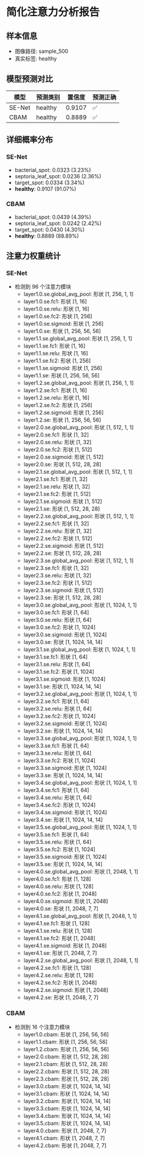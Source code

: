 # 简化注意力分析报告

## 样本信息
- 图像路径: sample_500
- 真实标签: healthy

## 模型预测对比
| 模型 | 预测类别 | 置信度 | 预测正确 |
|------|----------|--------|----------|
| SE-Net | healthy | 0.9107 | ✅ |
| CBAM | healthy | 0.8889 | ✅ |

## 详细概率分布

### SE-Net
- bacterial_spot: 0.0323 (3.23%)
- septoria_leaf_spot: 0.0236 (2.36%)
- target_spot: 0.0334 (3.34%)
- **healthy**: 0.9107 (91.07%)

### CBAM
- bacterial_spot: 0.0439 (4.39%)
- septoria_leaf_spot: 0.0242 (2.42%)
- target_spot: 0.0430 (4.30%)
- **healthy**: 0.8889 (88.89%)

## 注意力权重统计

### SE-Net
- 检测到 96 个注意力模块
  - layer1.0.se.global_avg_pool: 形状 [1, 256, 1, 1]
  - layer1.0.se.fc1: 形状 [1, 16]
  - layer1.0.se.relu: 形状 [1, 16]
  - layer1.0.se.fc2: 形状 [1, 256]
  - layer1.0.se.sigmoid: 形状 [1, 256]
  - layer1.0.se: 形状 [1, 256, 56, 56]
  - layer1.1.se.global_avg_pool: 形状 [1, 256, 1, 1]
  - layer1.1.se.fc1: 形状 [1, 16]
  - layer1.1.se.relu: 形状 [1, 16]
  - layer1.1.se.fc2: 形状 [1, 256]
  - layer1.1.se.sigmoid: 形状 [1, 256]
  - layer1.1.se: 形状 [1, 256, 56, 56]
  - layer1.2.se.global_avg_pool: 形状 [1, 256, 1, 1]
  - layer1.2.se.fc1: 形状 [1, 16]
  - layer1.2.se.relu: 形状 [1, 16]
  - layer1.2.se.fc2: 形状 [1, 256]
  - layer1.2.se.sigmoid: 形状 [1, 256]
  - layer1.2.se: 形状 [1, 256, 56, 56]
  - layer2.0.se.global_avg_pool: 形状 [1, 512, 1, 1]
  - layer2.0.se.fc1: 形状 [1, 32]
  - layer2.0.se.relu: 形状 [1, 32]
  - layer2.0.se.fc2: 形状 [1, 512]
  - layer2.0.se.sigmoid: 形状 [1, 512]
  - layer2.0.se: 形状 [1, 512, 28, 28]
  - layer2.1.se.global_avg_pool: 形状 [1, 512, 1, 1]
  - layer2.1.se.fc1: 形状 [1, 32]
  - layer2.1.se.relu: 形状 [1, 32]
  - layer2.1.se.fc2: 形状 [1, 512]
  - layer2.1.se.sigmoid: 形状 [1, 512]
  - layer2.1.se: 形状 [1, 512, 28, 28]
  - layer2.2.se.global_avg_pool: 形状 [1, 512, 1, 1]
  - layer2.2.se.fc1: 形状 [1, 32]
  - layer2.2.se.relu: 形状 [1, 32]
  - layer2.2.se.fc2: 形状 [1, 512]
  - layer2.2.se.sigmoid: 形状 [1, 512]
  - layer2.2.se: 形状 [1, 512, 28, 28]
  - layer2.3.se.global_avg_pool: 形状 [1, 512, 1, 1]
  - layer2.3.se.fc1: 形状 [1, 32]
  - layer2.3.se.relu: 形状 [1, 32]
  - layer2.3.se.fc2: 形状 [1, 512]
  - layer2.3.se.sigmoid: 形状 [1, 512]
  - layer2.3.se: 形状 [1, 512, 28, 28]
  - layer3.0.se.global_avg_pool: 形状 [1, 1024, 1, 1]
  - layer3.0.se.fc1: 形状 [1, 64]
  - layer3.0.se.relu: 形状 [1, 64]
  - layer3.0.se.fc2: 形状 [1, 1024]
  - layer3.0.se.sigmoid: 形状 [1, 1024]
  - layer3.0.se: 形状 [1, 1024, 14, 14]
  - layer3.1.se.global_avg_pool: 形状 [1, 1024, 1, 1]
  - layer3.1.se.fc1: 形状 [1, 64]
  - layer3.1.se.relu: 形状 [1, 64]
  - layer3.1.se.fc2: 形状 [1, 1024]
  - layer3.1.se.sigmoid: 形状 [1, 1024]
  - layer3.1.se: 形状 [1, 1024, 14, 14]
  - layer3.2.se.global_avg_pool: 形状 [1, 1024, 1, 1]
  - layer3.2.se.fc1: 形状 [1, 64]
  - layer3.2.se.relu: 形状 [1, 64]
  - layer3.2.se.fc2: 形状 [1, 1024]
  - layer3.2.se.sigmoid: 形状 [1, 1024]
  - layer3.2.se: 形状 [1, 1024, 14, 14]
  - layer3.3.se.global_avg_pool: 形状 [1, 1024, 1, 1]
  - layer3.3.se.fc1: 形状 [1, 64]
  - layer3.3.se.relu: 形状 [1, 64]
  - layer3.3.se.fc2: 形状 [1, 1024]
  - layer3.3.se.sigmoid: 形状 [1, 1024]
  - layer3.3.se: 形状 [1, 1024, 14, 14]
  - layer3.4.se.global_avg_pool: 形状 [1, 1024, 1, 1]
  - layer3.4.se.fc1: 形状 [1, 64]
  - layer3.4.se.relu: 形状 [1, 64]
  - layer3.4.se.fc2: 形状 [1, 1024]
  - layer3.4.se.sigmoid: 形状 [1, 1024]
  - layer3.4.se: 形状 [1, 1024, 14, 14]
  - layer3.5.se.global_avg_pool: 形状 [1, 1024, 1, 1]
  - layer3.5.se.fc1: 形状 [1, 64]
  - layer3.5.se.relu: 形状 [1, 64]
  - layer3.5.se.fc2: 形状 [1, 1024]
  - layer3.5.se.sigmoid: 形状 [1, 1024]
  - layer3.5.se: 形状 [1, 1024, 14, 14]
  - layer4.0.se.global_avg_pool: 形状 [1, 2048, 1, 1]
  - layer4.0.se.fc1: 形状 [1, 128]
  - layer4.0.se.relu: 形状 [1, 128]
  - layer4.0.se.fc2: 形状 [1, 2048]
  - layer4.0.se.sigmoid: 形状 [1, 2048]
  - layer4.0.se: 形状 [1, 2048, 7, 7]
  - layer4.1.se.global_avg_pool: 形状 [1, 2048, 1, 1]
  - layer4.1.se.fc1: 形状 [1, 128]
  - layer4.1.se.relu: 形状 [1, 128]
  - layer4.1.se.fc2: 形状 [1, 2048]
  - layer4.1.se.sigmoid: 形状 [1, 2048]
  - layer4.1.se: 形状 [1, 2048, 7, 7]
  - layer4.2.se.global_avg_pool: 形状 [1, 2048, 1, 1]
  - layer4.2.se.fc1: 形状 [1, 128]
  - layer4.2.se.relu: 形状 [1, 128]
  - layer4.2.se.fc2: 形状 [1, 2048]
  - layer4.2.se.sigmoid: 形状 [1, 2048]
  - layer4.2.se: 形状 [1, 2048, 7, 7]

### CBAM
- 检测到 16 个注意力模块
  - layer1.0.cbam: 形状 [1, 256, 56, 56]
  - layer1.1.cbam: 形状 [1, 256, 56, 56]
  - layer1.2.cbam: 形状 [1, 256, 56, 56]
  - layer2.0.cbam: 形状 [1, 512, 28, 28]
  - layer2.1.cbam: 形状 [1, 512, 28, 28]
  - layer2.2.cbam: 形状 [1, 512, 28, 28]
  - layer2.3.cbam: 形状 [1, 512, 28, 28]
  - layer3.0.cbam: 形状 [1, 1024, 14, 14]
  - layer3.1.cbam: 形状 [1, 1024, 14, 14]
  - layer3.2.cbam: 形状 [1, 1024, 14, 14]
  - layer3.3.cbam: 形状 [1, 1024, 14, 14]
  - layer3.4.cbam: 形状 [1, 1024, 14, 14]
  - layer3.5.cbam: 形状 [1, 1024, 14, 14]
  - layer4.0.cbam: 形状 [1, 2048, 7, 7]
  - layer4.1.cbam: 形状 [1, 2048, 7, 7]
  - layer4.2.cbam: 形状 [1, 2048, 7, 7]
